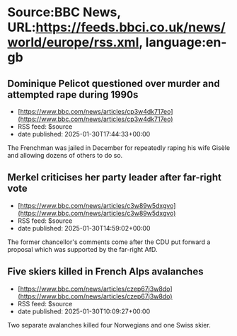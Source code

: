 # Source:BBC News, URL:https://feeds.bbci.co.uk/news/world/europe/rss.xml, language:en-gb

## Dominique Pelicot questioned over murder and attempted rape during 1990s
 - [https://www.bbc.com/news/articles/cp3w4dk717eo](https://www.bbc.com/news/articles/cp3w4dk717eo)
 - RSS feed: $source
 - date published: 2025-01-30T17:44:33+00:00

The Frenchman was jailed in December for repeatedly raping his wife Gisèle and allowing dozens of others to do so.

## Merkel criticises her party leader after far-right vote
 - [https://www.bbc.com/news/articles/c3w89w5dxgvo](https://www.bbc.com/news/articles/c3w89w5dxgvo)
 - RSS feed: $source
 - date published: 2025-01-30T14:59:02+00:00

The former chancellor's comments come after the CDU put forward a proposal which was supported by the far-right AfD.

## Five skiers killed in French Alps avalanches
 - [https://www.bbc.com/news/articles/czep67j3w8do](https://www.bbc.com/news/articles/czep67j3w8do)
 - RSS feed: $source
 - date published: 2025-01-30T10:09:27+00:00

Two separate avalanches killed four Norwegians and one Swiss skier.

